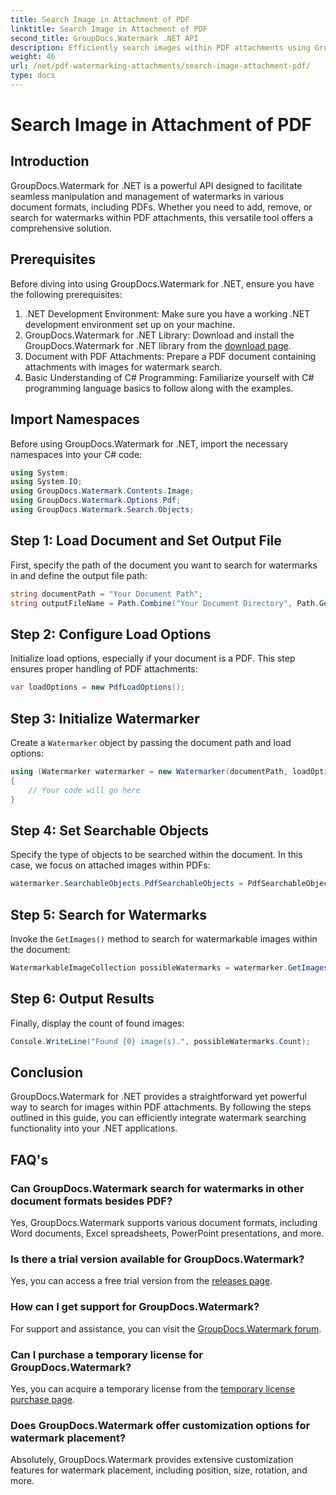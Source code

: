 ```yaml
---
title: Search Image in Attachment of PDF
linktitle: Search Image in Attachment of PDF
second_title: GroupDocs.Watermark .NET API
description: Efficiently search images within PDF attachments using GroupDocs.Watermark for .NET. Simplify your watermark management process effortlessly.
weight: 46
url: /net/pdf-watermarking-attachments/search-image-attachment-pdf/
type: docs
---
```

# Search Image in Attachment of PDF

## Introduction
GroupDocs.Watermark for .NET is a powerful API designed to facilitate seamless manipulation and management of watermarks in various document formats, including PDFs. Whether you need to add, remove, or search for watermarks within PDF attachments, this versatile tool offers a comprehensive solution.
## Prerequisites
Before diving into using GroupDocs.Watermark for .NET, ensure you have the following prerequisites:
1. .NET Development Environment: Make sure you have a working .NET development environment set up on your machine.
2. GroupDocs.Watermark for .NET Library: Download and install the GroupDocs.Watermark for .NET library from the [download page](https://releases.groupdocs.com/Watermark/net/).
3. Document with PDF Attachments: Prepare a PDF document containing attachments with images for watermark search.
4. Basic Understanding of C# Programming: Familiarize yourself with C# programming language basics to follow along with the examples.

## Import Namespaces
Before using GroupDocs.Watermark for .NET, import the necessary namespaces into your C# code:
```csharp
using System;
using System.IO;
using GroupDocs.Watermark.Contents.Image;
using GroupDocs.Watermark.Options.Pdf;
using GroupDocs.Watermark.Search.Objects;
```
## Step 1: Load Document and Set Output File
First, specify the path of the document you want to search for watermarks in and define the output file path:
```csharp
string documentPath = "Your Document Path";
string outputFileName = Path.Combine("Your Document Directory", Path.GetFileName(documentPath));
```
## Step 2: Configure Load Options
Initialize load options, especially if your document is a PDF. This step ensures proper handling of PDF attachments:
```csharp
var loadOptions = new PdfLoadOptions();
```
## Step 3: Initialize Watermarker
Create a `Watermarker` object by passing the document path and load options:
```csharp
using (Watermarker watermarker = new Watermarker(documentPath, loadOptions))
{
    // Your code will go here
}
```
## Step 4: Set Searchable Objects
Specify the type of objects to be searched within the document. In this case, we focus on attached images within PDFs:
```csharp
watermarker.SearchableObjects.PdfSearchableObjects = PdfSearchableObjects.AttachedImages;
```
## Step 5: Search for Watermarks
Invoke the `GetImages()` method to search for watermarkable images within the document:
```csharp
WatermarkableImageCollection possibleWatermarks = watermarker.GetImages();
```
## Step 6: Output Results
Finally, display the count of found images:
```csharp
Console.WriteLine("Found {0} image(s).", possibleWatermarks.Count);
```

## Conclusion
GroupDocs.Watermark for .NET provides a straightforward yet powerful way to search for images within PDF attachments. By following the steps outlined in this guide, you can efficiently integrate watermark searching functionality into your .NET applications.
## FAQ's
### Can GroupDocs.Watermark search for watermarks in other document formats besides PDF?
Yes, GroupDocs.Watermark supports various document formats, including Word documents, Excel spreadsheets, PowerPoint presentations, and more.
### Is there a trial version available for GroupDocs.Watermark?
Yes, you can access a free trial version from the [releases page](https://releases.groupdocs.com/).
### How can I get support for GroupDocs.Watermark?
For support and assistance, you can visit the [GroupDocs.Watermark forum](https://forum.groupdocs.com/c/watermark/19).
### Can I purchase a temporary license for GroupDocs.Watermark?
Yes, you can acquire a temporary license from the [temporary license purchase page](https://purchase.groupdocs.com/temporary-license/).
### Does GroupDocs.Watermark offer customization options for watermark placement?
Absolutely, GroupDocs.Watermark provides extensive customization features for watermark placement, including position, size, rotation, and more.
